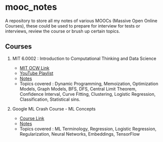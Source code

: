 # mooc_notes

A repository to store all my notes of various MOOCs (Massive Open Online Courses), these could be used to prepare for interview for tests or interviews, review the course or brush up certain topics.

## Courses

1. MIT 6.0002 : Introduction to Computational Thinking and Data Science
    - [MIT OCW Link](https://ocw.mit.edu/courses/electrical-engineering-and-computer-science/6-0002-introduction-to-computational-thinking-and-data-science-fall-2016/)
    - [YouTube Playlist](https://www.youtube.com/watch?v=C1lhuz6pZC0&list=PLUl4u3cNGP619EG1wp0kT-7rDE_Az5TNd)
    - [Notes](https://github.com/aadityaubhat/mooc_notes/blob/master/Introduction%20to%20Computational%20Thinking%20and%20Data%20Science.ipynb)
    - Topics covered : Dynamic Programming, Memoization, Optimization Models, Graph Models, BFS, DFS, Central Limit Theorem, Confidence Interval, Curve Fitting, Clustering, Logistic Regression, Classification, Statistical sins.

2. Google ML Crash Course - ML Concepts
    - [Course Link](https://developers.google.com/machine-learning/crash-course/ml-intro)
    - [Notes](https://github.com/aadityaubhat/mooc_notes/blob/master/Google%20ML%20Crash%20Course%20-%20ML%20Concepts.ipynb)
    - Topics covered : ML Terminology, Regression, Logistic Regression, Regularization, Neural Networks, Embeddings, TensorFlow
